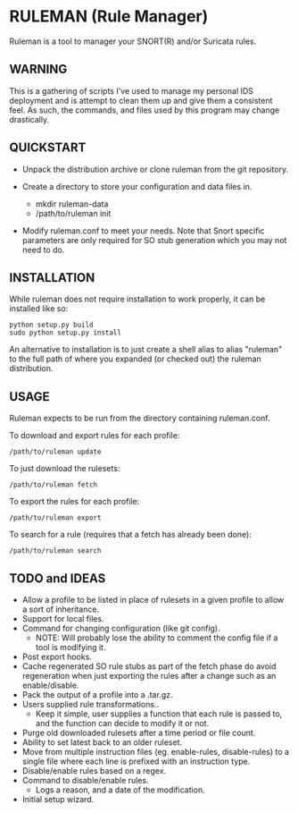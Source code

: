 RULEMAN (Rule Manager)
======================

Ruleman is a tool to manager your SNORT(R) and/or Suricata rules.

WARNING
-------

This is a gathering of scripts I've used to manage my personal IDS
deployment and is attempt to clean them up and give them a consistent
feel.  As such, the commands, and files used by this program may
change drastically.

QUICKSTART
----------

* Unpack the distribution archive or clone ruleman from the git
  repository. 

* Create a directory to store your configuration and data files in.

  - mkdir ruleman-data
  - /path/to/ruleman init
  
* Modify ruleman.conf to meet your needs.  Note that Snort specific
  parameters are only required for SO stub generation which you may
  not need to do.

INSTALLATION
------------

While ruleman does not require installation to work properly, it can
be installed like so:

    python setup.py build
    sudo python setup.py install
    
An alternative to installation is to just create a shell alias to
alias "ruleman" to the full path of where you expanded (or checked
out) the ruleman distribution.

USAGE
-----

Ruleman expects to be run from the directory containing ruleman.conf.

To download and export rules for each profile:

    /path/to/ruleman update
    
To just download the rulesets:

    /path/to/ruleman fetch

To export the rules for each profile:

    /path/to/ruleman export
  
To search for a rule (requires that a fetch has already been done):

    /path/to/ruleman search

TODO and IDEAS
--------------
- Allow a profile to be listed in place of rulesets in a given profile
  to allow a sort of inheritance.
- Support for local files.
- Command for changing configuration (like git config).
  - NOTE: Will probably lose the ability to comment the config file if
    a tool is modifying it.
- Post export hooks.
- Cache regenerated SO rule stubs as part of the fetch phase do avoid
  regeneration when just exporting the rules after a change such as an
  enable/disable.
- Pack the output of a profile into a .tar.gz.
- Users supplied rule transformations..
  - Keep it simple, user supplies a function that each rule is passed
    to, and the function can decide to modify it or not.
- Purge old downloaded rulesets after a time period or file count.
- Ability to set latest back to an older ruleset.
- Move from multiple instruction files (eg. enable-rules,
  disable-rules) to a single file where each line is prefixed with an
  instruction type.
- Disable/enable rules based on a regex.
- Command to disable/enable rules.
  - Logs a reason, and a date of the modification.
- Initial setup wizard.
